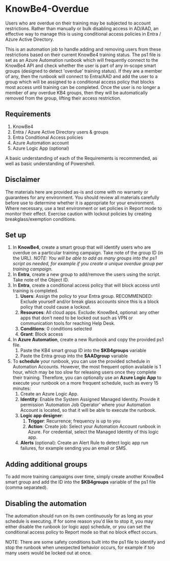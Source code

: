 # KnowBe4-Overdue

Users who are overdue on their training may be subjected to account restrictions. Rather than manually or bulk disabling access in AD/AAD, an effective way to manage this is using conditional access policies in Entra / Azure Active Directory.

This is an automation job to handle adding and removing users from these restrictions based on their current KnowBe4 training status. The ps1 file is set as an Azure Automation runbook which will frequently connect to the KnowBe4 API and check whether the user is part of any in-scope smart groups (designed to detect 'overdue' training status). If they are a member of any, then the runbook will connect to Entra/AAD and add the user to a group which will be assigned to a conditional access policy that blocks most access until training can be completed. Once the user is no longer a member of any overdue KB4 groups, then they will be automatically removed from the group, lifting their access restriction.

## Requirements

1. KnowBe4
2. Entra / Azure Active Directory users & groups
3. Entra Conditional Access policies
4. Azure Automation account
5. Azure Logic App (optional)

A basic understanding of each of the Requirements is recommended, as well as basic understanding of Powershell.

## Disclaimer
The materials here are provided as-is and come with no warranty or guarantees for any environment. You should review all materials carefully before use to determine whether it is appropriate for your environment. Where necessary, use a test environment or set policies in Report mode to monitor their effect. Exercise caution with lockout policies by creating breakglass/exemption conditions.

## Set up

1. In **KnowBe4**, create a smart group that will identify users who are overdue on a particular training campaign. Take note of the group ID (in the URL). *NOTE: You will be able to add as many groups into the ps1 script as needed, for example if you create a unique overdue group per training campaign.*
2. In **Entra**, create a new group to add/remove the users using the script. Take note of the Object ID.
3. In **Entra**, create a conditional access policy that will block access until training is completed.
    1. **Users**: Assign the policy to your Entra group. RECOMMENDED: Exclude yourself and/or break glass accounts since this is a block policy that could cause a lockout.
    2. **Resources**: All cloud apps. Exclude: KnowBe4, optional: any other apps that don't need to be locked out such as VPN or communication tools for reaching Help Desk.
    3. **Conditions**: 0 conditions selected
    4. **Grant**: Block access
4. In **Azure Automation**, create a new Runbook and copy the provided ps1 file.
    1. Paste the KB4 smart group ID into the **$KB4groups** variable
    2. Paste the Entra group into the **$AADgroup** variable
5. To **schedule** your runbook, you can use the provided schedule in Automation Accounts. However, the most frequent option available is 1 hour, which may be too slow for releasing users once they complete their training. Therefore, you can optionally use an  **Azure Logic App** to execute your runbook on a more frequent schedule, such as every 15 minutes:
    1. Create an Azure Logic App.
    2. **Identity**: Enable the System Assigned Managed Identity. Provide it permission 'Automation Job Operator' where your Automation Account is located, so that it will be able to execute the runbook.
    3. **Logic app designer**:
        1. **Trigger**: Recurrence; frequency is up to you
        2. **Action**: Create job: Select your Automation Account runbook in Azure. For credential, select the Managed Identity of this logic app.
    4. **Alerts** (optional): Create an Alert Rule to detect logic app run failures, for example sending you an email or SMS.
  
## Adding additional groups
To add more training campaigns over time, simply create another KnowBe4 smart group and add the ID into the **$KB4groups** variable of the ps1 file (comma separated).

## Disabling the automation
The automation should run on its own continuously for as long as your schedule is executing. If for some reason you'd like to stop it, you may either disable the runbook (or logic app) schedule, or you can set the conditional access policy to Report mode so that no block effect occurs.

NOTE: There are some safety conditions built into the ps1 file to identify and stop the runbook when unexpected behavior occurs, for example if too many users would be locked out at once.

